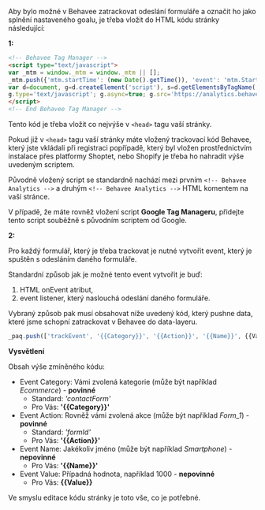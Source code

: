 Aby bylo možné v Behavee zatrackovat odeslání formuláře a označit ho jako splnění nastaveného goalu, je třeba vložit do HTML kódu stránky následující:

**1:**

```html
<!-- Behavee Tag Manager -->
<script type="text/javascript">
var _mtm = window._mtm = window._mtm || [];
_mtm.push({'mtm.startTime': (new Date().getTime()), 'event': 'mtm.Start'});
var d=document, g=d.createElement('script'), s=d.getElementsByTagName('script')[0];
g.type='text/javascript'; g.async=true; g.src='https://analytics.behavee.com/js/{{container_id}}.js'; s.parentNode.insertBefore(g,s);
</script>
<!-- End Behavee Tag Manager -->
```

Tento kód je třeba vložit co nejvýše v `<head>` tagu vaší stránky.

Pokud již v `<head>` tagu vaší stránky máte vložený trackovací kód Behavee, který jste vkládali při registraci popřípadě, který byl vložen prostřednictvím instalace přes platformy Shoptet, nebo Shopify je třeba ho nahradit výše uvedeným scriptem.

Původně vložený script se standardně nachází mezi prvním `<!-- Behavee Analytics -->` a druhým `<!-- Behavee Analytics -->` HTML komentem na vaší stránce.

V případě, že máte rovněž vložení script **Google Tag Manageru**, přidejte tento script souběžně s původním scriptem od Google.

**2:**

Pro každý formulář, který je třeba trackovat je nutné vytvořit event, který je spuštěn s odesláním daného formuláře.

Standardní způsob jak je možné tento event vytvořit je buď:
1. HTML onEvent atribut,
2. event listener, který naslouchá odeslání daného formuláře.

Vybraný způsob pak musí obsahovat níže uvedený kód, který pushne data, které jsme schopní zatrackovat v Behavee do data-layeru.

```javascript
_paq.push(['trackEvent', '{{Category}}', '{{Action}}', '{{Name}}', {{Value}}]);
```

**Vysvětlení**

Obsah výše zmíněného kódu:

- Event Category: Vámi zvolená kategorie (může být například *Ecommerce*) - **povinné**
    - Standard: *'contactForm'*
    - Pro Vás: **'{{Category}}'**
- Event Action: Rovněž vámi zvolená akce (může být například *Form_1*) - **povinné**
    - Standard: *'formId'*
    - Pro Vás: **'{{Action}}'**
- Event Name: Jakékoliv jméno (může být například *Smartphone*) - **nepovinné**
    - Pro Vás: **'{{Name}}'**
- Event Value: Případná hodnota, například 1000 - **nepovinné**
    - Pro Vás: **{{Value}}**

Ve smyslu editace kódu stránky je toto vše, co je potřebné.